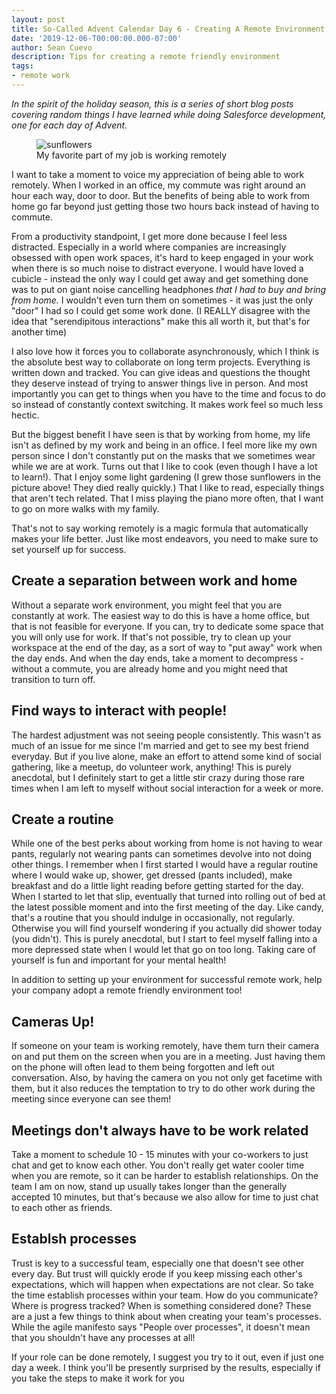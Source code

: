 ```yaml
---
layout: post
title: So-Called Advent Calendar Day 6 - Creating A Remote Environment
date: '2019-12-06-T00:00:00.000-07:00'
author: Sean Cuevo
description: Tips for creating a remote friendly environment
tags:
- remote work
---
```


*In the spirit of the holiday season, this is a series of short blog posts covering random things I have learned while doing Salesforce development, one for each day of Advent.*

<figure>
  <img src="{{site.url}}/assets/img/flowers.jpg" alt="sunflowers"/>
  <figcaption>My favorite part of my job is working remotely</figcaption>
</figure>

I want to take a moment to voice my appreciation of being able to work remotely. When I worked in an office, my commute was right around an hour each way, door to door. But the benefits of being able to work from home go far beyond just getting those two hours back instead of having to commute.

From a productivity standpoint, I get more done because I feel less distracted. Especially in a world where companies are increasingly obsessed with open work spaces, it's hard to keep engaged in your work when there is so much noise to distract everyone. I would have loved a cubicle - instead the only way I could get away and get something done was to put on giant noise cancelling headphones *that I had to buy and bring from home.* I wouldn't even turn them on sometimes - it was just the only "door" I had so I could get some work done. (I REALLY disagree with the idea that "serendipitous interactions" make this all worth it, but that's for another time)

I also love how it forces you to collaborate asynchronously, which I think is the absolute best way to collaborate on long term projects. Everything is written down and tracked. You can give ideas and questions the thought they deserve instead of trying to answer things live in person. And most importantly you can get to things when you have to the time and focus to do so instead of constantly context switching. It makes work feel so much less hectic.

But the biggest benefit I have seen is that by working from home, my life isn't as defined by my work and being in an office. I feel more like my own person since I don't constantly put on the masks that we sometimes wear while we are at work. Turns out that I like to cook (even though I have a lot to learn!). That I enjoy some light gardening (I grew those sunflowers in the picture above! They died really quickly.) That I like to read, especially things that aren't tech related. That I miss playing the piano more often, that I want to go on more walks with my family.

That's not to say working remotely is a magic formula that automatically makes your life better. Just like most endeavors, you need to make sure to set yourself up for success.

## Create a separation between work and home
Without a separate work environment, you might feel that you are constantly at work. The easiest way to do this is have a home office, but that is not feasible for everyone. If you can, try to dedicate some space that you will only use for work. If that's not possible, try to clean up your workspace at the end of the day, as a sort of way to "put away" work when the day ends. And when the day ends, take a moment to decompress - without a commute, you are already home and you might need that transition to turn off.

## Find ways to interact with people!
The hardest adjustment was not seeing people consistently. This wasn't as much of an issue for me since I'm married and get to see my best friend everyday. But if you live alone, make an effort to attend some kind of social gathering, like a meetup, do volunteer work, anything! This is purely anecdotal, but I definitely start to get a little stir crazy during those rare times when I am left to myself without social interaction for a week or more.

## Create a routine
While one of the best perks about working from home is not having to wear pants, regularly not wearing pants can sometimes devolve into not doing other things. I remember when I first started I would have a regular routine where I would wake up, shower, get dressed (pants included), make breakfast and do a little light reading before getting started for the day. When I started to let that slip, eventually that turned into rolling out of bed at the latest possible moment and into the first meeting of the day. Like candy, that's a routine that you should indulge in occasionally, not regularly. Otherwise you will find yourself wondering if you actually did shower today (you didn't). This is purely anecdotal, but I start to feel myself falling into a more depressed state when I would let that go on too long. Taking care of yourself is fun and important for your mental health!

In addition to setting up your environment for successful remote work, help your company adopt a remote friendly environment too!

## Cameras Up!
If someone on your team is working remotely, have them turn their camera on and put them on the screen when you are in a meeting. Just having them on the phone will often lead to them being forgotten and left out conversation. Also, by having the camera on you not only get facetime with them, but it also reduces the temptation to try to do other work during the meeting since everyone can see them!

## Meetings don't always have to be work related
Take a moment to schedule 10 - 15 minutes with your co-workers to just chat and get to know each other. You don't really get water cooler time when you are remote, so it can be harder to establish relationships. On the team I am on now, stand up usually takes longer than the generally accepted 10 minutes, but that's because we also allow for time to just chat to each other as friends.

## Establsh processes
Trust is key to a successful team, especially one that doesn't see other every day. But trust will quickly erode if you keep missing each other's expectations, which will happen when expectations are not clear. So take the time establish processes within your team. How do you communicate? Where is progress tracked? When is something considered done? These are a just a few things to think about when creating your team's processes. While the agile manifesto says "People over processes", it doesn't mean that you shouldn't have any processes at all!


If your role can be done remotely, I suggest you try to it out, even if just one day a week. I think you'll be presently surprised by the results, especially if you take the steps to make it work for you


